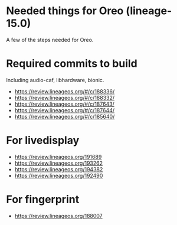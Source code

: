 # Needed things for Oreo (lineage-15.0)
A few of the steps needed for Oreo.

# Required commits to build
Including audio-caf, libhardware, bionic.
- https://review.lineageos.org/#/c/188336/
- https://review.lineageos.org/#/c/188332/
- https://review.lineageos.org/#/c/187643/
- https://review.lineageos.org/#/c/187644/
- https://review.lineageos.org/#/c/185640/

# For livedisplay
 - https://review.lineageos.org/191689
 - https://review.lineageos.org/193262
 - https://review.lineageos.org/194382
 - https://review.lineageos.org/192490

# For fingerprint
 - https://review.lineageos.org/188007
